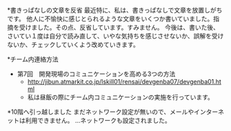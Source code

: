 *書きっぱなしの文章を反省
最近特に、私は、書きっぱなしで文章を放置しがちです。
他人に不愉快に感じとられるような文章をいくつか書いていました。指摘を受けました。その点、反省しています。すみません。
今後は、書いた後、さいてい１度は自分で読み直して、いやな気持ちを感じさせないか、誤解を受けないか、チェックしていくよう改めていきます。

*チーム内連絡方法
* 第7回　開発現場のコミュニケーションを高める3つの方法
  * http://jibun.atmarkit.co.jp/lskill01/rensai/devgenba07/devgenba01.html
  * 私は昼飯の際にチーム内コミュニケーションの実施を行っています。


*10階へ引っ越しました
まだネットワーク設定が無いので、メールやインターネットは利用できません。
…ネットワークも設定されました。

